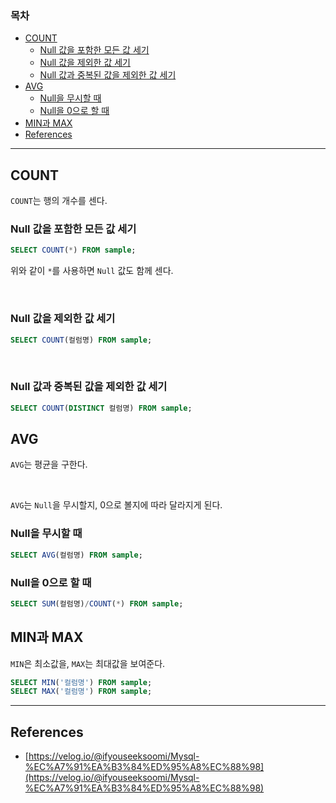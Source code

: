 ### 목차
- [COUNT](#count)
  - [Null 값을 포함한 모든 값 세기](#null-값을-포함한-모든-값-세기)
  - [Null 값을 제외한 값 세기](#null-값을-제외한-값-세기)
  - [Null 값과 중복된 값을 제외한 값 세기](#null-값과-중복된-값을-제외한-값-세기)
- [AVG](#avg)
  - [Null을 무시할 때](#null을-무시할-때)
  - [Null을 0으로 할 때](#null을-0으로-할-때)
- [MIN과 MAX](#min과-max)
- [References](#references)


---
## COUNT
`COUNT`는 행의 개수를 센다.

### Null 값을 포함한 모든 값 세기
```SQL
SELECT COUNT(*) FROM sample;
```

위와 같이 `*`를 사용하면 `Null` 값도 함께 센다.

<br>

### Null 값을 제외한 값 세기
```SQL
SELECT COUNT(컬럼명) FROM sample;
```

<br>

### Null 값과 중복된 값을 제외한 값 세기
```SQL
SELECT COUNT(DISTINCT 컬럼명) FROM sample;
```

## AVG
`AVG`는 평균을 구한다.

<br>

`AVG`는 `Null`을 무시할지, 0으로 볼지에 따라 달라지게 된다.

### Null을 무시할 때
```SQL
SELECT AVG(컬럼명) FROM sample;
```

### Null을 0으로 할 때
```SQL
SELECT SUM(컬럼명)/COUNT(*) FROM sample;
```

## MIN과 MAX
`MIN`은 최소값을, `MAX`는 최대값을 보여준다.

```SQL
SELECT MIN('컬럼명') FROM sample;
SELECT MAX('컬럼명') FROM sample;
```

---
## References
- [https://velog.io/@ifyouseeksoomi/Mysql-%EC%A7%91%EA%B3%84%ED%95%A8%EC%88%98](https://velog.io/@ifyouseeksoomi/Mysql-%EC%A7%91%EA%B3%84%ED%95%A8%EC%88%98)